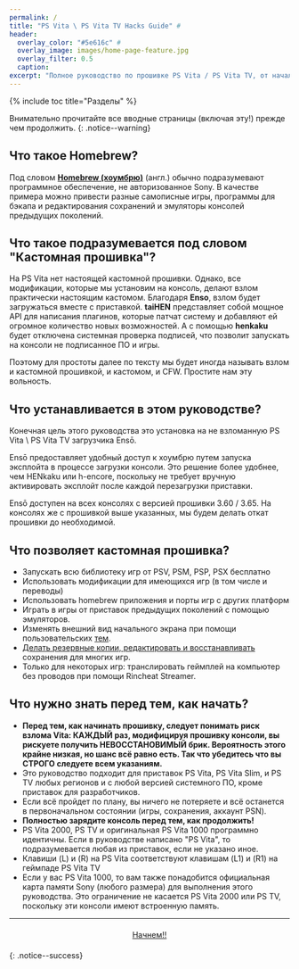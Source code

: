 ```yaml
---
permalink: /
title: "PS Vita \ PS Vita TV Hacks Guide" #
header:
  overlay_color: "#5e616c" #
  overlay_image: images/home-page-feature.jpg
  overlay_filter: 0.5
  caption:
excerpt: "Полное руководство по прошивке PS Vita / PS Vita TV, от начала до Ensō.<br />**Последнее изменение:** 1 февраля"
---
```


{% include toc title="Разделы" %}

Внимательно прочитайте все вводные страницы (включая эту!) прежде чем продолжить.
{: .notice--warning}

## Что такое Homebrew?

Под словом [**Homebrew (хоумбрю)**](https://en.wikipedia.org/wiki/List_of_homebrew_video_games) (англ.) обычно подразумевают программное обеспечение, не авторизованное Sony. В качестве примера можно привести разные самописные игры, программы для бэкапа и редактирования сохранений и эмуляторы консолей предыдущих поколений.

## Что такое подразумевается под словом "Кастомная прошивка"?

На PS Vita нет настоящей кастомной прошивки. Однако, все модификации, которые мы установим на консоль, делают взлом практически настоящим кастомом. Благодаря **Enso**, взлом будет загружаться вместе с приставкой. **taiHEN** представляет собой мощное API для написания плагинов, которые патчат систему и добавляют ей огромное количество новых возможностей. А с помощью **henkaku** будет отключена системная проверка подписей, что позволит запускать на консоли не подписанное ПО и игры. 

Поэтому для простоты далее по тексту мы будет иногда называть взлом и кастомной прошивкой, и кастомом, и CFW. Простите нам эту вольность. 

## Что устанавливается в этом руководстве?

Конечная цель этого руководства это установка на не взломанную PS Vita \ PS Vita TV загрузчика Ensō. 

Ensō предоставляет удобный доступ к хоумбрю путем запуска эксплойта в процессе загрузки консоли. Это решение более удобнее, чем HENkaku или h-encore, поскольку не требует вручную активировать эксплойт после каждой перезагрузки приставки.

Ensō доступен на всех консолях с версией прошивки 3.60 / 3.65. На консолях же с прошивкой выше указанных, мы будем делать откат прошивки до необходимой.

## Что позволяет кастомная прошивка?

+ Запускать всю библиотеку игр от PSV, PSM, PSP, PSX бесплатно
+ Использовать модификации для имеющихся игр (в том числе и переводы)
+ Использовать homebrew приложения и порты игр с других платформ
+ Играть в игры от приставок предыдущих поколений с помощью эмуляторов.
+ Изменять внешний вид начального экрана при помощи пользовательских [тем](http://vstema.com/).
+ [Делать резервные копии, редактировать и восстанавливать](https://github.com/d3m3vilurr/vita-savemgr) сохранения для многих игр.
+ Только для некоторых игр: транслировать геймплей на компьютер без проводов при помощи Rincheat Streamer.

## Что нужно знать перед тем, как начать?

+ **Перед тем, как начинать прошивку, следует понимать риск взлома Vita: КАЖДЫЙ раз, модифицируя прошивку консоли, вы рискуете получить НЕВОССТАНОВИМЫЙ брик. Вероятность этого крайне низкая, но шанс всё равно есть. Так что убедитесь что вы СТРОГО следуете всем указаниям.**
+ Это руководство подходит для приставок PS Vita, PS Vita Slim, и PS TV любых регионов и с любой версией системного ПО, кроме приставок для разработчиков. 
+ Если всё пройдет по плану, вы ничего не потеряете и всё останется в первоначальном состоянии (игры, сохранения, аккаунт PSN).
+ **Полностью зарядите консоль перед тем, как продолжить!**
+ PS Vita 2000, PS TV  и оригинальная PS Vita 1000 программно идентичны. Если в руководстве написано "PS Vita", то подразумевается любая из приставок, если не указано иное. 
+ Клавиши (L) и (R) на PS Vita соответствуют клавишам (L1) и (R1) на геймпаде PS Vita TV
+ Если у вас PS Vita 1000, то вам также понадобится официальная карта памяти Sony (любого размера) для выполнения этого руководства. Это ограничение не касается PS Vita 2000 или PS TV, поскольку эти консоли имеют встроенную память.

___

<center><a href="get-started" style="margin:20px auto; text-align:center; display:block; width:200px;" class="btn btn--short">Начнем!!</a></center>
{: .notice--success}
